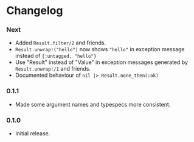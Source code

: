 # Changelog

### Next

* Added `Result.filter/2` and friends.
* `Result.unwrap!("hello")` now shows `"hello"` in exception message instead of
  `{:untagged, "hello"}`
* Use "Result" instead of "Value" in exception messages generated by
  `Result.unwrap!/1` and friends.
* Documented behaviour of `nil |> Result.none_then(:ok)`

### 0.1.1

* Made some argument names and typespecs more consistent.

### 0.1.0

* Initial release.
